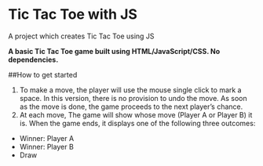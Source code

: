 # Tic Tac Toe with JS
A project which creates Tic Tac Toe using JS

**A basic Tic Tac Toe game built using HTML/JavaScript/CSS. No dependencies.** 

##How to get started
1. To make a move, the player will use the mouse single click to mark a space. In this version, there is no provision to undo the move. As soon as the move is done, the game proceeds to the next player’s chance.
2. At each move, The game will show whose move (Player A or Player B) it is. When the game ends, it displays one of the following three outcomes:

* Winner: Player A
* Winner: Player B
* Draw


